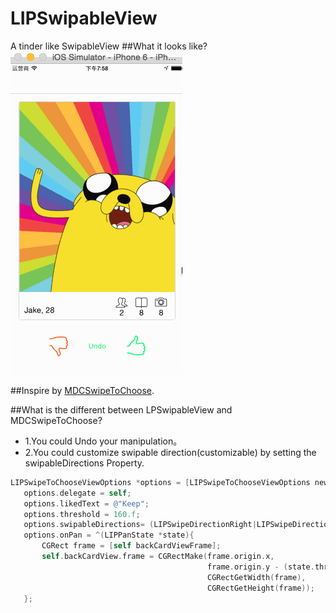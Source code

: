 # LIPSwipableView
A tinder like SwipableView
##What it looks like?
![](/SwipableView.gif)

##Inspire by [MDCSwipeToChoose](https://github.com/modocache/MDCSwipeToChoose).

##What is the different between LPSwipableView and MDCSwipeToChoose?
* 1.You could Undo your manipulation。
* 2.You could customize swipable direction(customizable) by setting the swipableDirections Property.
 

 ~~~objective-c
 LIPSwipeToChooseViewOptions *options = [LIPSwipeToChooseViewOptions new];
    options.delegate = self;
    options.likedText = @"Keep";
    options.threshold = 160.f;
    options.swipableDirections= (LIPSwipeDirectionRight|LIPSwipeDirectionLeft|LIPSwipeDirectionUp);
    options.onPan = ^(LIPPanState *state){
        CGRect frame = [self backCardViewFrame];
        self.backCardView.frame = CGRectMake(frame.origin.x,
                                             frame.origin.y - (state.thresholdRatio * 10.f),
                                             CGRectGetWidth(frame),
                                             CGRectGetHeight(frame));
    };
~~~
